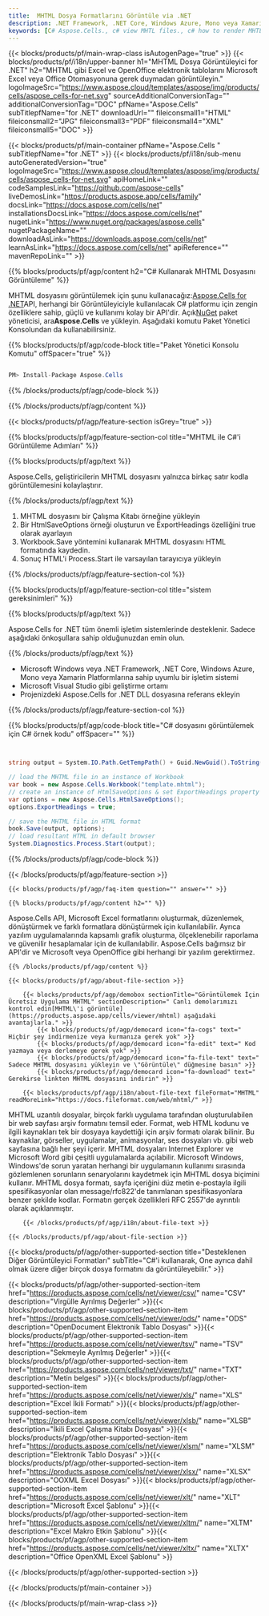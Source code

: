 ```yaml
---
title:  MHTML Dosya Formatlarını Görüntüle via .NET
description: .NET Framework, .NET Core, Windows Azure, Mono veya Xamarin Platformlarında MHTML belgeyi yüklemek, işlemek ve görüntülemek için C# kaynak kodu.
keywords: [C# Aspose.Cells., c# view MHTL files., c# how to render MHTL document., c# load and display MHTL files., MHTL File Viewer using C#]
---
```

{{< blocks/products/pf/main-wrap-class isAutogenPage="true" >}}
{{< blocks/products/pf/i18n/upper-banner h1="MHTML Dosya Görüntüleyici for .NET" h2="MHTML gibi Excel ve OpenOffice elektronik tablolarını Microsoft Excel veya Office Otomasyonuna gerek duymadan görüntüleyin." logoImageSrc="https://www.aspose.cloud/templates/aspose/img/products/cells/aspose_cells-for-net.svg" sourceAdditionalConversionTag="" additionalConversionTag="DOC" pfName="Aspose.Cells" subTitlepfName="for .NET" downloadUrl="" fileiconsmall1="HTML" fileiconsmall2="JPG" fileiconsmall3="PDF" fileiconsmall4="XML" fileiconsmall5="DOC" >}}

{{< blocks/products/pf/main-container pfName="Aspose.Cells " subTitlepfName="for .NET" >}}
{{< blocks/products/pf/i18n/sub-menu autoGeneratedVersion="true" logoImageSrc="https://www.aspose.cloud/templates/aspose/img/products/cells/aspose_cells-for-net.svg" apiHomeLink="" codeSamplesLink="https://github.com/aspose-cells" liveDemosLink="https://products.aspose.app/cells/family" docsLink="https://docs.aspose.com/cells/net" installationsDocsLink="https://docs.aspose.com/cells/net" nugetLink="https://www.nuget.org/packages/aspose.cells" nugetPackageName="" downloadAsLink="https://downloads.aspose.com/cells/net" learnAsLink="https://docs.aspose.com/cells/net" apiReference="" mavenRepoLink="" >}}

{{% blocks/products/pf/agp/content h2="C# Kullanarak MHTML Dosyasını Görüntüleme" %}}

 MHTML dosyasını görüntülemek için şunu kullanacağız:<a href="https://products.aspose.com/cells/net">Aspose.Cells for .NET</a>API, herhangi bir Görüntüleyiciyle kullanılacak C# platformu için zengin özelliklere sahip, güçlü ve kullanımı kolay bir API'dir. Açık<a href="https://www.nuget.org/packages/aspose.cells">NuGet</a> paket yöneticisi, ara<b>Aspose.Cells</b> ve yükleyin. Aşağıdaki komutu Paket Yönetici Konsolundan da kullanabilirsiniz.

{{% blocks/products/pf/agp/code-block title="Paket Yönetici Konsolu Komutu" offSpacer="true" %}}

```cs

PM> Install-Package Aspose.Cells

```

{{% /blocks/products/pf/agp/code-block %}}

{{% /blocks/products/pf/agp/content %}}

{{< blocks/products/pf/agp/feature-section isGrey="true" >}}

{{% blocks/products/pf/agp/feature-section-col title="MHTML ile C#\'i Görüntüleme Adımları" %}}

{{% blocks/products/pf/agp/text %}}

 Aspose.Cells, geliştiricilerin MHTML dosyasını yalnızca birkaç satır kodla görüntülemesini kolaylaştırır.

{{% /blocks/products/pf/agp/text %}}

1. MHTML dosyasını bir Çalışma Kitabı örneğine yükleyin
1. Bir HtmlSaveOptions örneği oluşturun ve ExportHeadings özelliğini true olarak ayarlayın
1. Workbook.Save yöntemini kullanarak MHTML dosyasını HTML formatında kaydedin.
1. Sonuç HTML'i Process.Start ile varsayılan tarayıcıya yükleyin


{{% /blocks/products/pf/agp/feature-section-col %}}

{{% blocks/products/pf/agp/feature-section-col title="sistem gereksinimleri" %}}

{{% blocks/products/pf/agp/text %}}

 Aspose.Cells for .NET tüm önemli işletim sistemlerinde desteklenir. Sadece aşağıdaki önkoşullara sahip olduğunuzdan emin olun.

{{% /blocks/products/pf/agp/text %}}

-  Microsoft Windows veya .NET Framework, .NET Core, Windows Azure, Mono veya Xamarin Platformlarına sahip uyumlu bir işletim sistemi
-  Microsoft Visual Studio gibi geliştirme ortamı
-  Projenizdeki Aspose.Cells for .NET DLL dosyasına referans ekleyin

{{% /blocks/products/pf/agp/feature-section-col %}}

{{% blocks/products/pf/agp/code-block title="C# dosyasını görüntülemek için C# örnek kodu" offSpacer="" %}}

```cs


string output = System.IO.Path.GetTempPath() + Guid.NewGuid().ToString() + ".html";

// load the MHTML file in an instance of Workbook
var book = new Aspose.Cells.Workbook("template.mhtml");
// create an instance of HtmlSaveOptions & set ExportHeadings property to true
var options = new Aspose.Cells.HtmlSaveOptions();
options.ExportHeadings = true;

// save the MHTML file in HTML format
book.Save(output, options);
// load resultant HTML in default browser
System.Diagnostics.Process.Start(output);

```

{{% /blocks/products/pf/agp/code-block %}}

{{< /blocks/products/pf/agp/feature-section >}}

    {{< blocks/products/pf/agp/faq-item question="" answer="" >}}
 

<!-- aboutfile Starts -->

    {{% blocks/products/pf/agp/content h2="" %}}

Aspose.Cells API, Microsoft Excel formatlarını oluşturmak, düzenlemek, dönüştürmek ve farklı formatlara dönüştürmek için kullanılabilir. Ayrıca yazılım uygulamalarında kapsamlı grafik oluşturma, ölçeklenebilir raporlama ve güvenilir hesaplamalar için de kullanılabilir. Aspose.Cells bağımsız bir API'dir ve Microsoft veya OpenOffice gibi herhangi bir yazılım gerektirmez.



    {{% /blocks/products/pf/agp/content %}}

    {{< blocks/products/pf/agp/about-file-section >}}

        {{< blocks/products/pf/agp/demobox sectionTitle="Görüntülemek İçin Ücretsiz Uygulama MHTML" sectionDescription=" Canlı demolarımızı kontrol edin[MHTML\'i görüntüle](https://products.aspose.app/cells/viewer/mhtml) aşağıdaki avantajlarla." >}}
            {{< blocks/products/pf/agp/democard icon="fa-cogs" text=" Hiçbir şey indirmenize veya kurmanıza gerek yok" >}}
            {{< blocks/products/pf/agp/democard icon="fa-edit" text=" Kod yazmaya veya derlemeye gerek yok" >}}
            {{< blocks/products/pf/agp/democard icon="fa-file-text" text=" Sadece MHTML dosyasını yükleyin ve \"Görüntüle\" düğmesine basın" >}}
            {{< blocks/products/pf/agp/democard icon="fa-download" text=" Gerekirse linkten MHTML dosyasını indirin" >}}

        {{< blocks/products/pf/agp/i18n/about-file-text fileFormat="MHTML" readMoreLink="https://docs.fileformat.com/web/mhtml/" >}}
MHTML uzantılı dosyalar, birçok farklı uygulama tarafından oluşturulabilen bir web sayfası arşiv formatını temsil eder. Format, web HTML kodunu ve ilgili kaynakları tek bir dosyaya kaydettiği için arşiv formatı olarak bilinir. Bu kaynaklar, görseller, uygulamalar, animasyonlar, ses dosyaları vb. gibi web sayfasına bağlı her şeyi içerir. MHTML dosyaları Internet Explorer ve Microsoft Word gibi çeşitli uygulamalarda açılabilir. Microsoft Windows, Windows'de sorun yaratan herhangi bir uygulamanın kullanımı sırasında gözlemlenen sorunların senaryolarını kaydetmek için MHTML dosya biçimini kullanır. MHTML dosya formatı, sayfa içeriğini düz metin e-postayla ilgili spesifikasyonlar olan message/rfc822'de tanımlanan spesifikasyonlara benzer şekilde kodlar. Formatın gerçek özellikleri RFC 2557'de ayrıntılı olarak açıklanmıştır.

        {{< /blocks/products/pf/agp/i18n/about-file-text >}}

    {{< /blocks/products/pf/agp/about-file-section >}}

<!-- aboutfile Ends -->

{{< blocks/products/pf/agp/other-supported-section title="Desteklenen Diğer Görüntüleyici Formatları" subTitle="C#\'i kullanarak, One ayrıca dahil olmak üzere diğer birçok dosya formatını da görüntüleyebilir." >}}

{{< blocks/products/pf/agp/other-supported-section-item href="https://products.aspose.com/cells/net/viewer/csv/" name="CSV" description="Virgülle Ayrılmış Değerler" >}}{{< blocks/products/pf/agp/other-supported-section-item href="https://products.aspose.com/cells/net/viewer/ods/" name="ODS" description="OpenDocument Elektronik Tablo Dosyası" >}}{{< blocks/products/pf/agp/other-supported-section-item href="https://products.aspose.com/cells/net/viewer/tsv/" name="TSV" description="Sekmeyle Ayrılmış Değerler" >}}{{< blocks/products/pf/agp/other-supported-section-item href="https://products.aspose.com/cells/net/viewer/txt/" name="TXT" description="Metin belgesi" >}}{{< blocks/products/pf/agp/other-supported-section-item href="https://products.aspose.com/cells/net/viewer/xls/" name="XLS" description="Excel İkili Formatı" >}}{{< blocks/products/pf/agp/other-supported-section-item href="https://products.aspose.com/cells/net/viewer/xlsb/" name="XLSB" description="İkili Excel Çalışma Kitabı Dosyası" >}}{{< blocks/products/pf/agp/other-supported-section-item href="https://products.aspose.com/cells/net/viewer/xlsm/" name="XLSM" description="Elektronik Tablo Dosyası" >}}{{< blocks/products/pf/agp/other-supported-section-item href="https://products.aspose.com/cells/net/viewer/xlsx/" name="XLSX" description="OOXML Excel Dosyası" >}}{{< blocks/products/pf/agp/other-supported-section-item href="https://products.aspose.com/cells/net/viewer/xlt/" name="XLT" description="Microsoft Excel Şablonu" >}}{{< blocks/products/pf/agp/other-supported-section-item href="https://products.aspose.com/cells/net/viewer/xltm/" name="XLTM" description="Excel Makro Etkin Şablonu" >}}{{< blocks/products/pf/agp/other-supported-section-item href="https://products.aspose.com/cells/net/viewer/xltx/" name="XLTX" description="Office OpenXML Excel Şablonu" >}}

{{< /blocks/products/pf/agp/other-supported-section >}}

{{< /blocks/products/pf/main-container >}}
    
{{< /blocks/products/pf/main-wrap-class >}}
